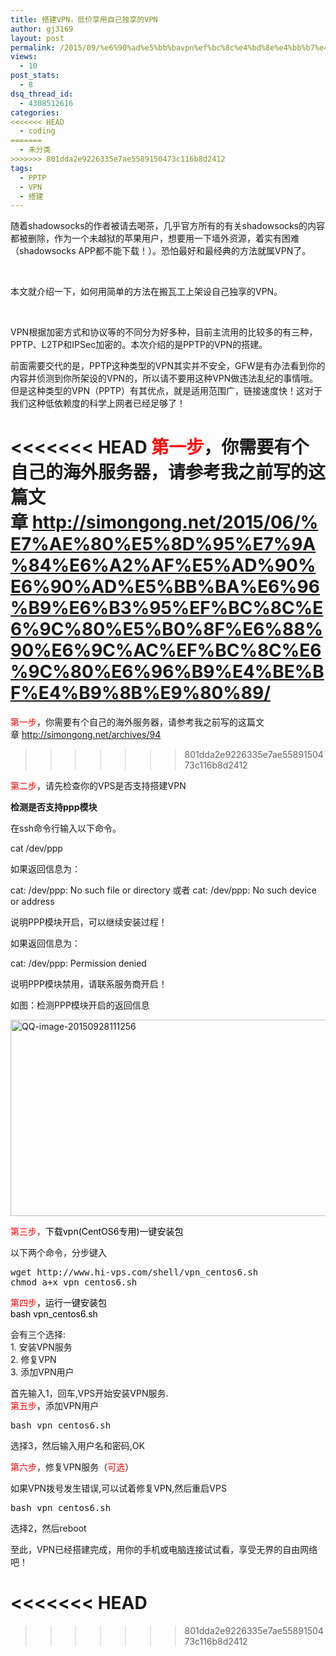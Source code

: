 ```yaml
---
title: 搭建VPN，低价享用自己独享的VPN
author: gj3169
layout: post
permalink: /2015/09/%e6%90%ad%e5%bb%bavpn%ef%bc%8c%e4%bd%8e%e4%bb%b7%e4%ba%ab%e7%94%a8%e8%87%aa%e5%b7%b1%e7%8b%ac%e4%ba%ab%e7%9a%84vpn/
views:
  - 10
post_stats:
  - 8
dsq_thread_id:
  - 4308512616
categories:
<<<<<<< HEAD
  - coding
=======
  - 未分类
>>>>>>> 801dda2e9226335e7ae5589150473c116b8d2412
tags:
  - PPTP
  - VPN
  - 搭建
---
```

随着shadowsocks的作者被请去喝茶，几乎官方所有的有关shadowsocks的内容都被删除，作为一个未越狱的苹果用户，想要用一下墙外资源，着实有困难（shadowsocks APP都不能下载！）。恐怕最好和最经典的方法就属VPN了。

&nbsp;

本文就介绍一下，如何用简单的方法在搬瓦工上架设自己独享的VPN。

&nbsp;

VPN根据加密方式和协议等的不同分为好多种，目前主流用的比较多的有三种，PPTP、L2TP和IPSec加密的。本次介绍的是PPTP的VPN的搭建。

前面需要交代的是，PPTP这种类型的VPN其实并不安全，GFW是有办法看到你的内容并侦测到你所架设的VPN的，所以请不要用这种VPN做违法乱纪的事情哦。但是这种类型的VPN（PPTP）有其优点，就是适用范围广，链接速度快！这对于我们这种低依赖度的科学上网者已经足够了！

<<<<<<< HEAD
<span style="color: #ff0000;">第一步</span>，你需要有个自己的海外服务器，请参考我之前写的这篇文章 <http://simongong.net/2015/06/%E7%AE%80%E5%8D%95%E7%9A%84%E6%A2%AF%E5%AD%90%E6%90%AD%E5%BB%BA%E6%96%B9%E6%B3%95%EF%BC%8C%E6%9C%80%E5%B0%8F%E6%88%90%E6%9C%AC%EF%BC%8C%E6%9C%80%E6%96%B9%E4%BE%BF%E4%B9%8B%E9%80%89/>
=======
<span style="color: #ff0000;">第一步</span>，你需要有个自己的海外服务器，请参考我之前写的这篇文章 <http://simongong.net/archives/94>
>>>>>>> 801dda2e9226335e7ae5589150473c116b8d2412

<span style="color: #ff0000;">第二步</span>，请先检查你的VPS是否支持搭建VPN

**检测是否支持ppp模块**

在ssh命令行输入以下命令。

cat /dev/ppp

如果返回信息为：

cat: /dev/ppp: No such file or directory 或者 cat: /dev/ppp: No such device or address

说明PPP模块开启，可以继续安装过程！

如果返回信息为：

cat: /dev/ppp: Permission denied

说明PPP模块禁用，请联系服务商开启！

如图：检测PPP模块开启的返回信息

[<img class="alignnone size-full wp-image-163" src="http://7xind4.com1.z0.glb.clouddn.com/uploads/2015/09/QQ-image-20150928111256.png" alt="QQ-image-20150928111256" width="592" height="314" />][1]

<span style="color: #ff0000;">第三步，<span style="color: #000000;">下载vpn(CentOS6专用)一键安装包</p> 

<p>
  以下两个命令，分步键入
</p>

<pre>wget http://www.hi-vps.com/shell/vpn_centos6.sh
chmod a+x vpn_centos6.sh
</pre>

<p>
  <span style="color: #ff0000;">第四步<span style="color: #000000;">，运行一键安装包<br /> bash vpn_centos6.sh</p> 
  
  <p>
    会有三个选择:<br /> 1. 安装VPN服务<br /> 2. 修复VPN<br /> 3. 添加VPN用户
  </p>
  
  <p>
    首先输入1，回车,VPS开始安装VPN服务.<br /> <span style="color: #ff0000;">第五步</span>，添加VPN用户
  </p>
  
  <pre>bash vpn_centos6.sh</pre>
  
  <p>
    选择3，然后输入用户名和密码,OK
  </p>
  
  <p>
    <span style="color: #ff0000;">第六步</span>，修复VPN服务（<span style="color: #ff0000;">可选</span>）
  </p>
  
  <p>
    如果VPN拨号发生错误,可以试着修复VPN,然后重启VPS
  </p>
  
  <pre>bash vpn_centos6.sh</pre>
  
  <p>
    选择2，然后reboot
  </p>
  
  <p>
    至此，VPN已经搭建完成，用你的手机或电脑连接试试看，享受无界的自由网络吧！
  </p>

<<<<<<< HEAD
=======
 [1]: http://7xind4.com1.z0.glb.clouddn.com/uploads/2015/09/QQ-image-20150928111256.png
>>>>>>> 801dda2e9226335e7ae5589150473c116b8d2412

